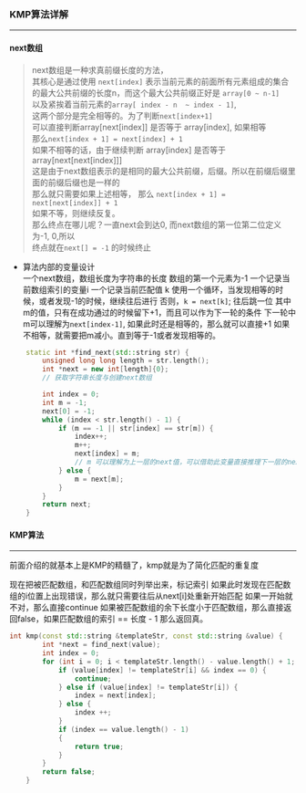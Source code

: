 ### KMP算法详解

---

#### next数组
> next数组是一种求真前缀长度的方法， \
> 其核心是通过使用 `next[index]` 表示当前元素的前面所有元素组成的集合 \
> 的最大公共前缀的长度n，而这个最大公共前缀正好是 `array[0 ~ n-1]` \
> 以及紧挨着当前元素的`array[ index - n  ~ index - 1]`, \
> 这两个部分是完全相等的。为了判断`next[index+1]` \
> 可以直接判断array[next[index]] 是否等于 array[index], 如果相等 \
> 那么`next[index + 1] = next[index] + 1` \
> 如果不相等的话，由于继续判断 array[index] 是否等于 array[next[next[index]]] \
> 这是由于next数组表示的是相同的最大公共前缀，后缀。所以在前缀后缀里面的前缀后缀也是一样的 \
> 那么就只需要如果上述相等， 那么 `next[index + 1] = next[next[index]] + 1` \
> 如果不等，则继续反复。 \
> 那么终点在哪儿呢？一直next会到达0, 而next数组的第一位第二位定义为-1, 0,所以 \
> 终点就在`next[] = -1` 的时候终止

* 算法内部的变量设计 \
一个next数组，数组长度为字符串的长度
数组的第一个元素为-1
一个记录当前数组索引的变量i
一个记录当前匹配值 k
使用一个循环，当发现相等的时候，或者发现-1的时候，继续往后进行
否则，`k = next[k]`; 往后跳一位 
其中m的值，只有在成功通过的时候留下+1，而且可以作为下一轮的条件
下一轮中m可以理解为`next[index-1]`, 如果此时还是相等的，那么就可以直接+1
如果不相等，就需要把m减小。直到等于-1或者发现相等的。

```c++
    static int *find_next(std::string str) {
        unsigned long long length = str.length();
        int *next = new int[length]{0};
        // 获取字符串长度与创建next数组

        int index = 0;
        int m = -1;
        next[0] = -1;
        while (index < str.length() - 1) {
            if (m == -1 || str[index] == str[m]) {
                index++;
                m++;
                next[index] = m;
                // m 可以理解为上一层的next值，可以借助此变量直接推理下一层的next数组
            } else {
                m = next[m];
            }
        }
        return next;
    }
```

#### KMP算法

---
前面介绍的就基本上是KMP的精髓了，kmp就是为了简化匹配的重复度

现在把被匹配数组，和匹配数组同时列举出来，标记索引
如果此时发现在匹配数组的i位置上出现错误，那么就只需要往后从next[i]处重新开始匹配
如果一开始就不对，那么直接continue
如果被匹配数组的余下长度小于匹配数组，那么直接返回false，如果匹配数组的索引 == 长度 - 1
那么返回真。

```c++
int kmp(const std::string &templateStr, const std::string &value) {
        int *next = find_next(value);
        int index = 0;
        for (int i = 0; i < templateStr.length() - value.length() + 1; i++) {
            if (value[index] != templateStr[i] && index == 0) {
                continue;
            } else if (value[index] != templateStr[i]) {
                index = next[index];
            } else {
                index ++;
            }
            if (index == value.length() - 1)
            {
                return true;
            }
        }
        return false;
    }
```